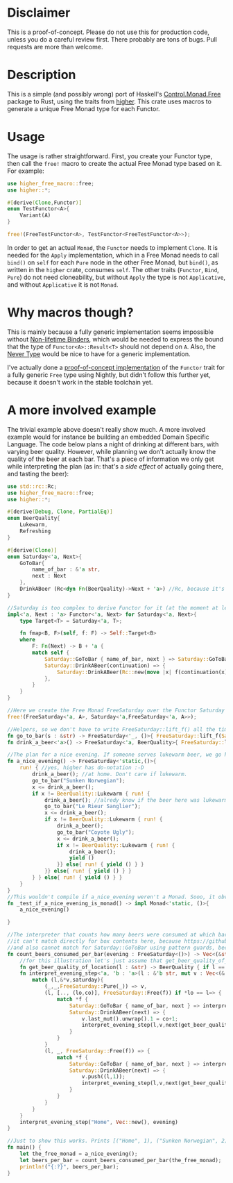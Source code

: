# Disclaimer
This is a proof-of-concept. Please do not use this for production code, unless you do a careful review first.
There probably are tons of bugs. Pull requests are more than welcome.

# Description
This is a simple (and possibly wrong) port of Haskell's [Control.Monad.Free](https://hackage.haskell.org/package/free/docs/Control-Monad-Free.html) package to Rust, using the traits from [higher](https://crates.io/crates/higher).
This crate uses macros to generate a unique Free Monad type for each Functor.

# Usage
The usage is rather straightforward. First, you create your Functor type, then call the `free!` macro to create the actual Free Monad type based on it. For example:

```Rust
use higher_free_macro::free;
use higher::*;

#[derive(Clone,Functor)]
enum TestFunctor<A>{
    Variant(A)
}

free!(FreeTestFunctor<A>, TestFunctor<FreeTestFunctor<A>>);
```

In order to get an actual `Monad`, the `Functor` needs to implement `Clone`. It is needed for the `Apply` implementation, which in a Free Monad needs to call `bind()` on `self` for each `Pure` node in the other Free Monad, but `bind()`, as written in the `higher` crate, consumes `self`. The other traits (`Functor`, `Bind`, `Pure`) do not need cloneability, but without `Apply` the type is not `Applicative`, and without `Applicative` it is not `Monad`.

# Why macros though?
 This is mainly because a fully generic implementation seems impossible without [Non-lifetime Binders](https://github.com/rust-lang/rust/issues/108185), which would be needed to express the bound that the type of `Functor<A>::Result<T>` should not depend on `A`. Also, the [Never Type](https://github.com/rust-lang/rust/issues/35121) would be nice to have for a generic implementation.

 I've actually done a [proof-of-concept implementation](https://play.rust-lang.org/?version=nightly&mode=debug&edition=2021&gist=cea687f9989dd313a993facfd96adac0) of the `Functor` trait for a fully generic `Free` type using Nightly, but didn't follow this further yet, because it doesn't work in the stable toolchain yet.

 # A more involved example

The trivial example above doesn't really show much. A more involved example would for instance be building an embedded Domain Specific Language.
The code below plans a night of drinking at different bars, with varying beer quality. However, while planning we don't actually know the quality of the beer at each bar. That's a piece of information we only get while interpreting the plan (as in: that's a _side effect_ of actually going there, and tasting the beer):

```Rust
use std::rc::Rc;
use higher_free_macro::free;
use higher::*;

#[derive(Debug, Clone, PartialEq)]
enum BeerQuality{
    Lukewarm,
    Refreshing
}

#[derive(Clone)]
enum Saturday<'a, Next>{
    GoToBar{
        name_of_bar : &'a str,
        next : Next
    },
    DrinkABeer (Rc<dyn Fn(BeerQuality)->Next + 'a>) //Rc, because it's cloneable, dyn to keep it out of the type signature.
}

//Saturday is too complex to derive Functor for it (at the moment at least).
impl<'a, Next : 'a> Functor<'a, Next> for Saturday<'a, Next>{
    type Target<T> = Saturday<'a, T>;

    fn fmap<B, F>(self, f: F) -> Self::Target<B>
    where
        F: Fn(Next) -> B + 'a {
        match self {
            Saturday::GoToBar { name_of_bar, next } => Saturday::GoToBar { name_of_bar, next: f(next) },
            Saturday::DrinkABeer(continuation) => {
                Saturday::DrinkABeer(Rc::new(move |x| f(continuation(x))))
            },
        }
    }
}

//Here we create the Free Monad FreeSaturday over the Functor Saturday
free!(FreeSaturday<'a, A>, Saturday<'a,FreeSaturday<'a, A>>);

//Helpers, so we don't have to write FreeSaturday::lift_f() all the time
fn go_to_bar(s : &str) -> FreeSaturday<'_, ()>{ FreeSaturday::lift_f(Saturday::GoToBar { name_of_bar: s, next: () }) }
fn drink_a_beer<'a>() -> FreeSaturday<'a, BeerQuality>{ FreeSaturday::lift_f(Saturday::DrinkABeer(Rc::new(std::convert::identity))) }

//The plan for a nice evening. If someone serves lukewarm beer, we go home. Assumes that beer quality is constant at each bar.
fn a_nice_evening() -> FreeSaturday<'static,()>{
    run! { //yes, higher has do-notation :-D
        drink_a_beer(); //at home. Don't care if lukewarm.
        go_to_bar("Sunken Norwegian");
        x <= drink_a_beer();
        if x != BeerQuality::Lukewarm { run! {
            drink_a_beer(); //alredy know if the beer here was lukewarm or not.
            go_to_bar("Le Rieur Sanglier");
            x <= drink_a_beer();
            if x != BeerQuality::Lukewarm { run! {
                drink_a_beer();
                go_to_bar("Coyote Ugly");
                x <= drink_a_beer();
                if x != BeerQuality::Lukewarm { run! {
                    drink_a_beer(); 
                    yield ()
                }} else{ run! { yield () } } 
            }} else{ run! { yield () } } 
        } } else{ run! { yield () } }
    }
}
//This wouldn't compile if a_nice_evening weren't a Monad. Sooo, it obviously is.
fn _test_if_a_nice_evening_is_monad() -> impl Monad<'static, ()>{
    a_nice_evening()

}

//The interpreter that counts how many beers were consumed at which bar is a bit more convoluted than it would need to be, because:
//it can't match directly for box contents here, because https://github.com/rust-lang/rust/issues/87121 isn't implemented yet :-(
//and also cannot match for Saturday::GoToBar using pattern guards, because if-let pattern-guards aren't stable either: https://github.com/rust-lang/rust/issues/51114
fn count_beers_consumed_per_bar(evening : FreeSaturday<()>) -> Vec<(&str, u32)>{
    //for this illustration let's just assume that get_beer_quality_of_location() is causing side effects.
    fn get_beer_quality_of_location(l : &str) -> BeerQuality { if l == "Le Rieur Sanglier" {BeerQuality::Lukewarm} else {BeerQuality::Refreshing}}
    fn interpret_evening_step<'a, 'b : 'a>(l : &'b str, mut v : Vec<(&'a str, u32)>, saturday : FreeSaturday<'b,()>) -> Vec<(&'a str, u32)>{
        match (l,&*v,saturday){
            (_,_,FreeSaturday::Pure(_)) => v,
            (l, [.., (lo,co)], FreeSaturday::Free(f)) if *lo == l=> {
                match *f {
                    Saturday::GoToBar { name_of_bar, next } => interpret_evening_step(name_of_bar, v, next),
                    Saturday::DrinkABeer(next) => {
                        v.last_mut().unwrap().1 = co+1;
                        interpret_evening_step(l,v,next(get_beer_quality_of_location(l)))
                    }
                }
            }
            (l, _, FreeSaturday::Free(f)) => {
                match *f {
                    Saturday::GoToBar { name_of_bar, next } => interpret_evening_step(name_of_bar, v, next),
                    Saturday::DrinkABeer(next) => {
                        v.push((l,1));
                        interpret_evening_step(l,v,next(get_beer_quality_of_location(l)))
                    }
                }
            }
        }
    }
    interpret_evening_step("Home", Vec::new(), evening)
}

//Just to show this works. Prints [("Home", 1), ("Sunken Norwegian", 2), ("Le Rieur Sanglier", 1)].
fn main() {
    let the_free_monad = a_nice_evening();
    let beers_per_bar = count_beers_consumed_per_bar(the_free_monad);
    println!("{:?}", beers_per_bar);
}
```